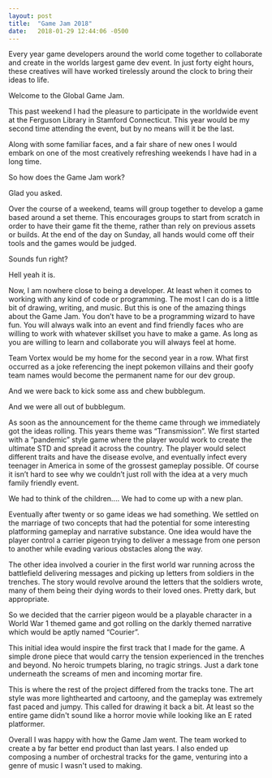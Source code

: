```yaml
---
layout: post
title:  "Game Jam 2018"
date:   2018-01-29 12:44:06 -0500
---
```


Every year game developers around the world come together to collaborate and create in the worlds largest game dev event. In just forty eight hours, these creatives will have worked tirelessly around the clock to bring their ideas to life.

Welcome to the Global Game Jam.

This past weekend I had the pleasure to participate in the worldwide event at the Ferguson Library in Stamford Connecticut. This year would be my second time attending the event, but by no means will it be the last.

Along with some familiar faces, and a fair share of new ones I would embark on one of the most creatively refreshing weekends I have had in a long time.

So how does the Game Jam work?

Glad you asked.

Over the course of a weekend, teams will group together to develop a game based around a set theme. This encourages groups to start from scratch in order to have their game fit the theme, rather than rely on previous assets or builds. At the end of the day on Sunday, all hands would come off their tools and the games would be judged.

Sounds fun right?

Hell yeah it is.

Now, I am nowhere close to being a developer. At least when it comes to working with any kind of code or programming. The most I can do is a little bit of drawing, writing, and music. But this is one of the amazing things about the Game Jam. You don’t have to be a programming wizard to have fun. You will always walk into an event and find friendly faces who are willing to work with whatever skillset you have to make a game. As long as you are willing to learn and collaborate you will always feel at home.

Team Vortex would be my home for the second year in a row. What first occurred as a joke referencing the inept pokemon villains and their goofy team names would become the permanent name for our dev group.

And we were back to kick some ass and chew bubblegum.

And we were all out of bubblegum.

As soon as the announcement for the theme came through we immediately got the ideas rolling. This years theme was “Transmission”. We first started with a “pandemic” style game where the player would work to create the ultimate STD and spread it across the country. The player would select different traits and have the disease evolve, and eventually infect every teenager in America in some of the grossest gameplay possible.
Of course it isn’t hard to see why we couldn’t just roll with the idea at a very much family friendly event.

We had to think of the children.... We had to come up with a new plan.

Eventually after twenty or so game ideas we had something. We settled on the marriage of two concepts that had the potential for some interesting platforming gameplay and narrative substance. One idea would have the player control a carrier pigeon trying to deliver a message from one person to another while evading various obstacles along the way.

The other idea involved a courier in the first world war running across the battlefield delivering messages and picking up letters from soldiers in the trenches. The story would revolve around the letters that the soldiers wrote, many of them being their dying words to their loved ones. Pretty dark, but appropriate.

So we decided that the carrier pigeon would be a playable character in a World War 1 themed game and got rolling on the darkly themed narrative which would be aptly named “Courier”.

This initial idea would inspire the first track that I made for the game. A simple drone piece that would carry the tension experienced in the trenches and beyond. No heroic trumpets blaring, no tragic strings. Just a dark tone underneath the screams of men and incoming mortar fire.

This is where the rest of the project differed from the tracks tone. The art style was more lighthearted and cartoony, and the gameplay was extremely fast paced and jumpy. This called for drawing it back a bit. At least so the entire game didn't sound like a horror movie while looking like an E rated platformer.

Overall I was happy with how the Game Jam went. The team worked to create a by far better end product than last years. I also ended up composing a number of orchestral tracks for the game, venturing into a genre of music I wasn't used to making. 
